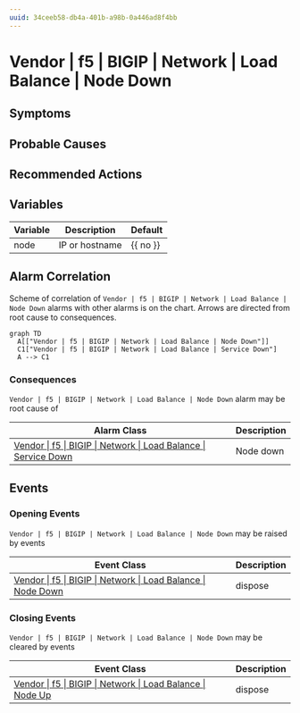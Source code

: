```yaml
---
uuid: 34ceeb58-db4a-401b-a98b-0a446ad8f4bb
---
```

# Vendor | f5 | BIGIP | Network | Load Balance | Node Down

## Symptoms

## Probable Causes

## Recommended Actions

## Variables

Variable | Description | Default
--- | --- | ---
node | IP or hostname | {{ no }}

## Alarm Correlation

Scheme of correlation of `Vendor | f5 | BIGIP | Network | Load Balance | Node Down` alarms with other alarms is on the chart. 
Arrows are directed from root cause to consequences.

```mermaid
graph TD
  A[["Vendor | f5 | BIGIP | Network | Load Balance | Node Down"]]
  C1["Vendor | f5 | BIGIP | Network | Load Balance | Service Down"]
  A --> C1
```

### Consequences
`Vendor | f5 | BIGIP | Network | Load Balance | Node Down` alarm may be root cause of

Alarm Class | Description
--- | ---
[Vendor \| f5 \| BIGIP \| Network \| Load Balance \| Service Down](service-down.md) | Node down

## Events

### Opening Events
`Vendor | f5 | BIGIP | Network | Load Balance | Node Down` may be raised by events

Event Class | Description
--- | ---
[Vendor \| f5 \| BIGIP \| Network \| Load Balance \| Node Down](../../../../../../event-classes/vendor/f5/bigip/network/load-balance/node-down.md) | dispose

### Closing Events
`Vendor | f5 | BIGIP | Network | Load Balance | Node Down` may be cleared by events

Event Class | Description
--- | ---
[Vendor \| f5 \| BIGIP \| Network \| Load Balance \| Node Up](../../../../../../event-classes/vendor/f5/bigip/network/load-balance/node-up.md) | dispose
